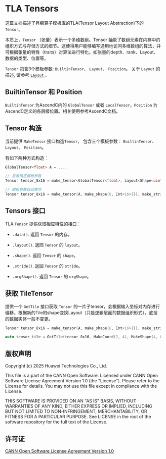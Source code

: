 # TLA Tensors

这篇文档描述了昇腾算子模板库的TLA(Tensor Layout Abstraction)下的`Tensor`。

本质上，`Tensor` （张量）表示一个多维数组。Tensor 抽象了数组元素在内存中的组织方式与存储方式的细节。这使得用户能够编写通用地访问多维数组的算法，并可根据张量的特性（traits）对算法进行特化。如张量的depth、rank、Layout、数据的类型、位置等。

`Tensor` 包含3个模板参数: `BuiltinTensor`、 `Layout`、 `Position`。
关于 `Layout` 的描述, 请参考 [ `Layout` ](./01_layout.md)。

## BuiltinTensor 和 Position

`BuiltinTensor` 为AscendC内的 `GlobalTensor` 或者 `LocalTensor`，`Position` 为AscendC定义的各层级位置。相关使用参考AscendC文档。

## Tensor 构造

当前提供 `MakeTensor` 接口构造`Tensor`， 包含三个模板参数： `BuiltinTensor`、 `Layout`、 `Position`。

有如下两种方式构造：

```cpp
GlobalTensor<float> A = ...;

// 显示指定模板参数
Tensor tensor_8x16 = make_tensor<GlobalTensor<float>, Layout<Shape<uint32_t, Int<16>>, Stride<Int<16>, Int<1>>>, AscendC::TPosition::GM>(A, make_shape(8, Int<16>{}), make_stride(Int<16>{},Int< 1>{}));

// 模板参数自动推导
Tensor tensor_8x16 = make_tensor(A, make_shape(8, Int<16>{}), make_stride(Int<16>{},Int<1>{}), PositionGM{});
```

## Tensors 接口

TLA `Tensor` 提供获取相应特性的接口：

* `.data()`. 返回 `Tensor` 的内存。

* `.layout()`. 返回 `Tensor` 的 `layout`。

* `.shape()`. 返回 `Tensor` 的 `shape`。

* `.stride()`. 返回 `Tensor` 的 `stride`。

* `.orgShape()`. 返回 `Tensor` 的 `orgShape`。

## 获取 TileTensor

提供一个 `GetTile` 接口获取 `Tensor` 的一片子tensor，会根据输入坐标对内存进行偏移，根据新的Tile的shape变换Layout（只是逻辑层面的数据组织形式），底层的数据实体一般不变更。

```cpp
Tensor tensor_8x16 = make_tensor(A, make_shape(8, Int<16>{}), make_stride(Int<16>{},Int<1>{}), PositionGM{});

auto tensor_tile = GetTile(tensor_8x16, MakeCoord(2, 4), MakeShape(4, 8)); // (4,8):(_16,_1):(4,8)
```

## 版权声明
Copyright (c) 2025 Huawei Technologies Co., Ltd.

This file is a part of the CANN Open Software.
Licensed under CANN Open Software License Agreement Version 1.0 (the "License").
Please refer to the License for details. You may not use this file except in compliance with the License.

THIS SOFTWARE IS PROVIDED ON AN "AS IS" BASIS, WITHOUT WARRANTIES OF ANY KIND,
EITHER EXPRESS OR IMPLIED,
INCLUDING BUT NOT LIMITED TO NON-INFRINGEMENT,
MERCHANTABILITY, OR FITNESS FOR A PARTICULAR   PURPOSE.
See LICENSE in the root of the software repository for the full text of the License.

## 许可证
[CANN Open Software License Agreement Version 1.0](../LICENSE)